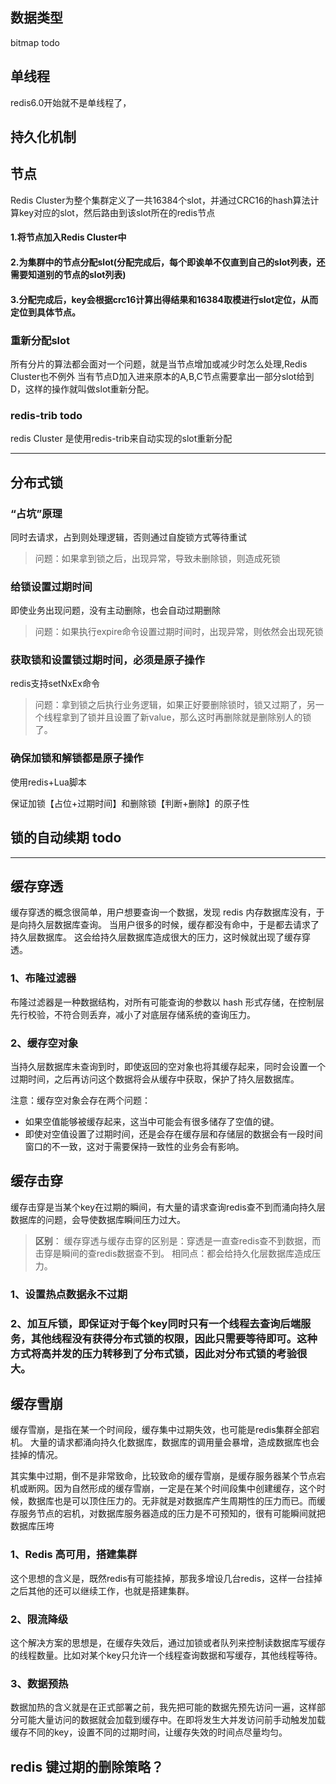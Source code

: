 
## 数据类型

bitmap  todo

## 单线程

redis6.0开始就不是单线程了，


## 持久化机制


## 节点

Redis Cluster为整个集群定义了一共16384个slot，并通过CRC16的hash算法计算key对应的slot，然后路由到该slot所在的redis节点

#### 1.将节点加入Redis Cluster中
#### 2.为集群中的节点分配slot(分配完成后，每个即诶单不仅直到自己的slot列表，还需要知道别的节点的slot列表)
#### 3.分配完成后，key会根据crc16计算出得结果和16384取模进行slot定位，从而定位到具体节点。

### 重新分配slot
所有分片的算法都会面对一个问题，就是当节点增加或减少时怎么处理,Redis Cluster也不例外
当有节点D加入进来原本的A,B,C节点需要拿出一部分slot给到D，这样的操作就叫做slot重新分配。

### redis-trib todo
redis Cluster 是使用redis-trib来自动实现的slot重新分配

---
## 分布式锁

### “占坑”原理

同时去请求，占到则处理逻辑，否则通过自旋锁方式等待重试

> 问题：如果拿到锁之后，出现异常，导致未删除锁，则造成死锁

### 给锁设置过期时间

即使业务出现问题，没有主动删除，也会自动过期删除

> 问题：如果执行expire命令设置过期时间时，出现异常，则依然会出现死锁

### 获取锁和设置锁过期时间，必须是原子操作

redis支持setNxEx命令

> 问题：拿到锁之后执行业务逻辑，如果正好要删除锁时，锁又过期了，另一个线程拿到了锁并且设置了新value，那么这时再删除就是删除别人的锁了。

### 确保加锁和解锁都是原子操作

使用redis+Lua脚本

保证加锁【占位+过期时间】和删除锁【判断+删除】的原子性




## 锁的自动续期 todo
---





## 缓存穿透
缓存穿透的概念很简单，用户想要查询一个数据，发现 redis 内存数据库没有，于是向持久层数据库查询。
当用户很多的时候，缓存都没有命中，于是都去请求了持久层数据库。
这会给持久层数据库造成很大的压力，这时候就出现了缓存穿透。
### 1、布隆过滤器
布隆过滤器是一种数据结构，对所有可能查询的参数以 hash 形式存储，在控制层先行校验，不符合则丢弃，减小了对底层存储系统的查询压力。

### 2、缓存空对象
当持久层数据库未查询到时，即使返回的空对象也将其缓存起来，同时会设置一个过期时间，之后再访问这个数据将会从缓存中获取，保护了持久层数据库。

注意：缓存空对象会存在两个问题：
- 如果空值能够被缓存起来，这当中可能会有很多储存了空值的键。
- 即使对空值设置了过期时间，还是会存在缓存层和存储层的数据会有一段时间窗口的不一致，这对于需要保持一致性的业务会有影响。


## 缓存击穿
缓存击穿是当某个key在过期的瞬间，有大量的请求查询redis查不到而涌向持久层数据库的问题，会导使数据库瞬间压力过大。


> **区别**：
> 缓存穿透与缓存击穿的区别是：穿透是一直查redis查不到数据，而击穿是瞬间的查redis数据查不到。
> 相同点：都会给持久化层数据库造成压力。

### 1、设置热点数据永不过期

### 2、加互斥锁，即保证对于每个key同时只有一个线程去查询后端服务，其他线程没有获得分布式锁的权限，因此只需要等待即可。这种方式将高并发的压力转移到了分布式锁，因此对分布式锁的考验很大。

## 缓存雪崩
缓存雪崩，是指在某一个时间段，缓存集中过期失效，也可能是redis集群全部宕机。
大量的请求都涌向持久化数据库，数据库的调用量会暴增，造成数据库也会挂掉的情况。

其实集中过期，倒不是非常致命，比较致命的缓存雪崩，是缓存服务器某个节点宕机或断网。因为自然形成的缓存雪崩，一定是在某个时间段集中创建缓存，这个时候，数据库也是可以顶住压力的。无非就是对数据库产生周期性的压力而已。而缓存服务节点的宕机，对数据库服务器造成的压力是不可预知的，很有可能瞬间就把数据库压垮


### 1、Redis 高可用，搭建集群
这个思想的含义是，既然redis有可能挂掉，那我多增设几台redis，这样一台挂掉之后其他的还可以继续工作，也就是搭建集群。
### 2、限流降级
这个解决方案的思想是，在缓存失效后，通过加锁或者队列来控制读数据库写缓存的线程数量。比如对某个key只允许一个线程查询数据和写缓存，其他线程等待。
### 3、数据预热
数据加热的含义就是在正式部署之前，我先把可能的数据先预先访问一遍，这样部分可能大量访问的数据就会加载到缓存中。在即将发生大并发访问前手动触发加载缓存不同的key，设置不同的过期时间，让缓存失效的时间点尽量均匀。



## redis 键过期的删除策略？



















